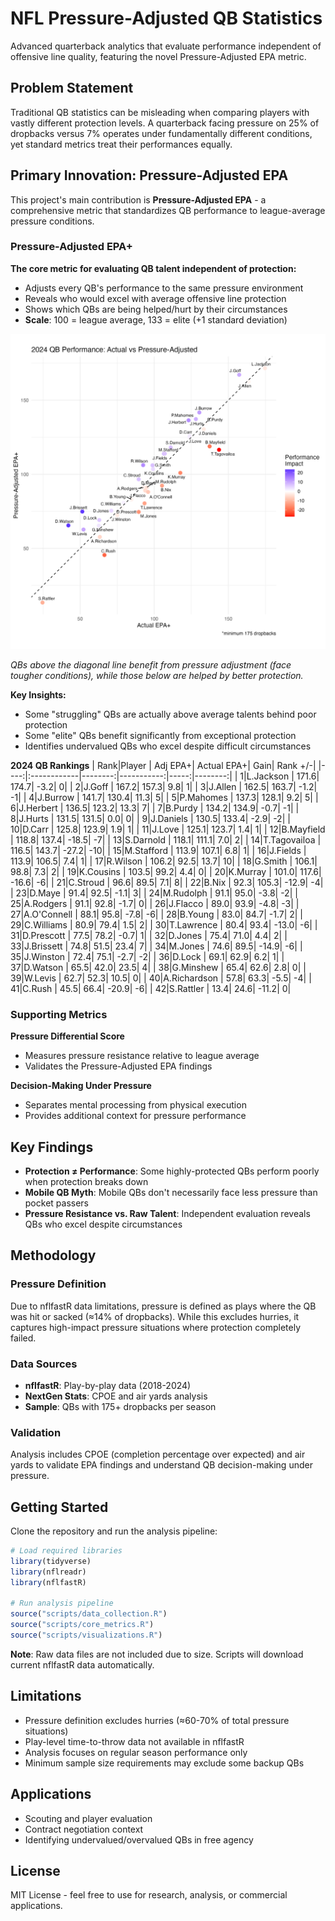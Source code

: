 # NFL Pressure-Adjusted QB Statistics

Advanced quarterback analytics that evaluate performance independent of offensive line quality, featuring the novel Pressure-Adjusted EPA metric.

## Problem Statement

Traditional QB statistics can be misleading when comparing players with vastly different protection levels. A quarterback facing pressure on 25% of dropbacks versus 7% operates under fundamentally different conditions, yet standard metrics treat their performances equally.

## Primary Innovation: Pressure-Adjusted EPA

This project's main contribution is **Pressure-Adjusted EPA** - a comprehensive metric that standardizes QB performance to league-average pressure conditions.

### Pressure-Adjusted EPA+

**The core metric for evaluating QB talent independent of protection:**
- Adjusts every QB's performance to the same pressure environment
- Reveals who would excel with average offensive line protection
- Shows which QBs are being helped/hurt by their circumstances
- **Scale**: 100 = league average, 133 = elite (+1 standard deviation)

![Pressure-Adjusted EPA vs Actual EPA](visualizations/actual_vs_adjusted.png)

*QBs above the diagonal line benefit from pressure adjustment (face tougher conditions), while those below are helped by better protection.*

**Key Insights:**
- Some "struggling" QBs are actually above average talents behind poor protection
- Some "elite" QBs benefit significantly from exceptional protection
- Identifies undervalued QBs who excel despite difficult circumstances

**2024 QB Rankings**
| Rank|Player       | Adj EPA+| Actual EPA+|  Gain| Rank +/-|
|----:|:------------|--------:|-----------:|-----:|--------:|
|    1|L.Jackson    |    171.6|       174.7|  -3.2|        0|
|    2|J.Goff       |    167.2|       157.3|   9.8|        1|
|    3|J.Allen      |    162.5|       163.7|  -1.2|       -1|
|    4|J.Burrow     |    141.7|       130.4|  11.3|        5|
|    5|P.Mahomes    |    137.3|       128.1|   9.2|        5|
|    6|J.Herbert    |    136.5|       123.2|  13.3|        7|
|    7|B.Purdy      |    134.2|       134.9|  -0.7|       -1|
|    8|J.Hurts      |    131.5|       131.5|   0.0|        0|
|    9|J.Daniels    |    130.5|       133.4|  -2.9|       -2|
|   10|D.Carr       |    125.8|       123.9|   1.9|        1|
|   11|J.Love       |    125.1|       123.7|   1.4|        1|
|   12|B.Mayfield   |    118.8|       137.4| -18.5|       -7|
|   13|S.Darnold    |    118.1|       111.1|   7.0|        2|
|   14|T.Tagovailoa |    116.5|       143.7| -27.2|      -10|
|   15|M.Stafford   |    113.9|       107.1|   6.8|        1|
|   16|J.Fields     |    113.9|       106.5|   7.4|        1|
|   17|R.Wilson     |    106.2|        92.5|  13.7|       10|
|   18|G.Smith      |    106.1|        98.8|   7.3|        2|
|   19|K.Cousins    |    103.5|        99.2|   4.4|        0|
|   20|K.Murray     |    101.0|       117.6| -16.6|       -6|
|   21|C.Stroud     |     96.6|        89.5|   7.1|        8|
|   22|B.Nix        |     92.3|       105.3| -12.9|       -4|
|   23|D.Maye       |     91.4|        92.5|  -1.1|        3|
|   24|M.Rudolph    |     91.1|        95.0|  -3.8|       -2|
|   25|A.Rodgers    |     91.1|        92.8|  -1.7|        0|
|   26|J.Flacco     |     89.0|        93.9|  -4.8|       -3|
|   27|A.O'Connell  |     88.1|        95.8|  -7.8|       -6|
|   28|B.Young      |     83.0|        84.7|  -1.7|        2|
|   29|C.Williams   |     80.9|        79.4|   1.5|        2|
|   30|T.Lawrence   |     80.4|        93.4| -13.0|       -6|
|   31|D.Prescott   |     77.5|        78.2|  -0.7|        1|
|   32|D.Jones      |     75.4|        71.0|   4.4|        2|
|   33|J.Brissett   |     74.8|        51.5|  23.4|        7|
|   34|M.Jones      |     74.6|        89.5| -14.9|       -6|
|   35|J.Winston    |     72.4|        75.1|  -2.7|       -2|
|   36|D.Lock       |     69.1|        62.9|   6.2|        1|
|   37|D.Watson     |     65.5|        42.0|  23.5|        4|
|   38|G.Minshew    |     65.4|        62.6|   2.8|        0|
|   39|W.Levis      |     62.7|        52.3|  10.5|        0|
|   40|A.Richardson |     57.8|        63.3|  -5.5|       -4|
|   41|C.Rush       |     45.5|        66.4| -20.9|       -6|
|   42|S.Rattler    |     13.4|        24.6| -11.2|        0|

### Supporting Metrics

**Pressure Differential Score** 
- Measures pressure resistance relative to league average
- Validates the Pressure-Adjusted EPA findings

**Decision-Making Under Pressure**
- Separates mental processing from physical execution
- Provides additional context for pressure performance

## Key Findings

- **Protection ≠ Performance**: Some highly-protected QBs perform poorly when protection breaks down
- **Mobile QB Myth**: Mobile QBs don't necessarily face less pressure than pocket passers
- **Pressure Resistance vs. Raw Talent**: Independent evaluation reveals QBs who excel despite circumstances

## Methodology

### Pressure Definition
Due to nflfastR data limitations, pressure is defined as plays where the QB was hit or sacked (≈14% of dropbacks). While this excludes hurries, it captures high-impact pressure situations where protection completely failed.

### Data Sources
- **nflfastR**: Play-by-play data (2018-2024)
- **NextGen Stats**: CPOE and air yards analysis
- **Sample**: QBs with 175+ dropbacks per season

### Validation
Analysis includes CPOE (completion percentage over expected) and air yards to validate EPA findings and understand QB decision-making under pressure.

## Getting Started

Clone the repository and run the analysis pipeline:

```r
# Load required libraries
library(tidyverse)
library(nflreadr)
library(nflfastR)

# Run analysis pipeline
source("scripts/data_collection.R")
source("scripts/core_metrics.R")
source("scripts/visualizations.R")
```

**Note**: Raw data files are not included due to size. Scripts will download current nflfastR data automatically.

## Limitations

- Pressure definition excludes hurries (≈60-70% of total pressure situations)
- Play-level time-to-throw data not available in nflfastR
- Analysis focuses on regular season performance only
- Minimum sample size requirements may exclude some backup QBs

## Applications

- Scouting and player evaluation
- Contract negotiation context
- Identifying undervalued/overvalued QBs in free agency

## License

MIT License - feel free to use for research, analysis, or commercial applications.
